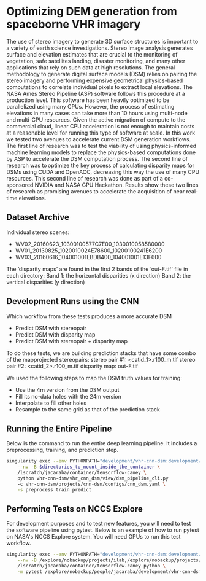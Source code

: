 # Optimizing DEM generation from spaceborne VHR imagery

The use of stereo imagery to generate 3D surface structures is important to a variety of earth science investigations. Stereo image analysis generates surface and elevation estimates that are crucial to the monitoring of vegetation, safe satellites landing, disaster monitoring, and many other applications that rely on such data at high resolutions. The general methodology to generate digital surface models (DSM) relies on pairing the stereo imagery and performing expensive geometrical physics-based computations to correlate individual pixels to extract local elevations. The NASA Ames Stereo Pipeline (ASP) software follows this procedure at a production level. This software has been heavily optimized to be parallelized using many CPUs. However, the process of estimating elevations in many cases can take more than 10 hours using multi-node and multi-CPU resources. Given the active migration of compute to the commercial cloud, linear CPU acceleration is not enough to maintain costs at a reasonable level for running this type of software at scale. In this work we tested two avenues to accelerate current DSM generation workflows. The first line of research was to test the viability of using physics-informed machine learning models to replace the physics-based computations done by ASP to accelerate the DSM computation process. The second line of research was to optimize the key process of calculating disparity maps for DSMs using CUDA and OpenACC, decreasing this way the use of many CPU resources. This second line of research was done as part of a co-sponsored NVIDIA and NASA GPU Hackathon. Results show these two lines of research as promising avenues to accelerate the acquisition of near real-time elevations. 

## Dataset Archive

Individual stereo scenes:
  - WV02_20160623_10300100577C7E00_1030010058580000
  - WV01_20130825_1020010024E78600_10200100241E6200
  - WV03_20160616_104001001EBDB400_104001001E13F600
 
The ‘disparity maps’ are found in the first 2 bands of the ‘out-F.tif’ file in each directory:
Band 1: the horizontal disparities (x direction)
Band 2: the vertical disparities (y direction)

## Development Runs using the CNN
  
Which workflow from these tests produces a more accurate DSM

- Predict DSM with stereopair
- Predict DSM with disparity map
- Predict DSM with stereopair + disparity map
 
To do these tests, we are building prediction stacks that have some combo of the mapprojected stereopairs:
stereo pair #1: <catid_1>.r100_<res of left image>m.tif
stereo pair #2: <catid_2>.r100_<res of left image>m.tif
disparity map:  out-F.tif

We used the following steps to map the DSM truth values for training:
- Use the 4m version from the DSM output
- Fill its no-data holes with the 24m version
- Interpolate to fill other holes
- Resample to the same grid as that of the prediction stack

## Running the Entire Pipeline

Below is the command to run the entire deep learning pipeline. It includes a preprocessing, training, and 
prediction step.

```bash
singularity exec --env PYTHONPATH="development/vhr-cnn-dsm:development/tensorflow-caney" \
    --nv -B $directories_to_mount_inside_the_container \
    /lscratch/jacaraba/container/tensorflow-caney \
    python vhr-cnn-dsm/vhr_cnn_dsm/view/dsm_pipeline_cli.py 
    -c vhr-cnn-dsm/projects/cnn-dsm/configs/cnn_dsm.yaml \
    -s preprocess train predict
```

## Performing Tests on NCCS Explore

For development purposes and to test new features, you will need to test the software pipeline
using pytest. Below is an example of how to run pytest on NASA's NCCS Explore system. You will
need GPUs to run this test workflow.

```bash
singularity exec --env PYTHONPATH="development/vhr-cnn-dsm:development/tensorflow-caney" \
    --nv -B /explore/nobackup/projects/ilab,/explore/nobackup/projects/3sl,$NOBACKUP,/lscratch,/explore/nobackup/people \
    /lscratch/jacaraba/container/tensorflow-caney python \
    -m pytest /explore/nobackup/people/jacaraba/development/vhr-cnn-dsm/tests
```
